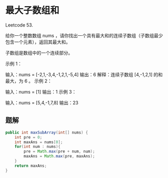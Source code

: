 # 最大子数组和

Leetcode 53.

给你一个整数数组 nums ，请你找出一个具有最大和的连续子数组（子数组最少包含一个元素），返回其最大和。

子数组是数组中的一个连续部分。

示例 1：

输入：nums = [-2,1,-3,4,-1,2,1,-5,4]
输出：6
解释：连续子数组 [4,-1,2,1] 的和最大，为 6 。
示例 2：

输入：nums = [1]
输出：1
示例 3：

输入：nums = [5,4,-1,7,8]
输出：23


## 题解


```java
public int maxSubArray(int[] nums) {
    int pre = 0;
    int maxAns = nums[0];
    for(int num : nums){
        pre = Math.max(pre + num, num);
        maxAns = Math.max(pre, maxAns);
    }
    return maxAns;
}
```


